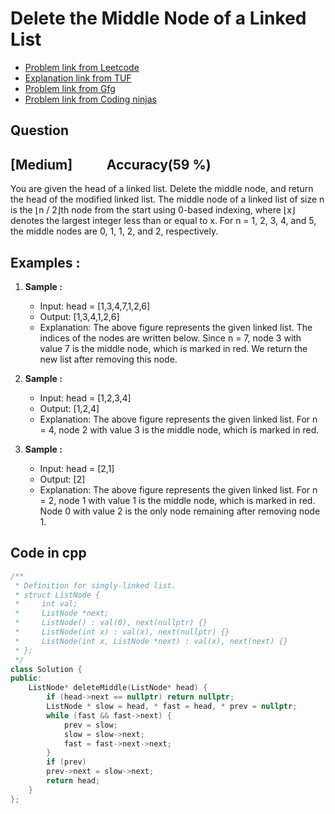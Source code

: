 # Delete the Middle Node of a Linked List
- [Problem link from Leetcode](https://leetcode.com/problems/delete-the-middle-node-of-a-linked-list/)
- [Explanation link from TUF](https://takeuforward.org/linked-list/delete-the-middle-node-of-the-linked-list)
- [Problem link from Gfg](https://www.geeksforgeeks.org/problems/delete-middle-of-linked-list/1?itm_source=geeksforgeeks&itm_medium=article&itm_campaign=practice_card)
- [Problem link from Coding ninjas](https://www.naukri.com/code360/problems/delete-middle-node_763267)
## Question
## [Medium] &nbsp;&nbsp;&nbsp;&nbsp;&nbsp;&nbsp;&nbsp;&nbsp;&nbsp; Accuracy(59 %)
You are given the head of a linked list. Delete the middle node, and return the head of the modified linked list.
The middle node of a linked list of size n is the ⌊n / 2⌋th node from the start using 0-based indexing, where ⌊x⌋ denotes the largest integer less than or equal to x.
For n = 1, 2, 3, 4, and 5, the middle nodes are 0, 1, 1, 2, and 2, respectively.
## Examples :
1. **Sample :**<br>
    - Input: head = [1,3,4,7,1,2,6]
    - Output: [1,3,4,1,2,6]
    - Explanation: The above figure represents the given linked list. The indices of the nodes are written below.
                  Since n = 7, node 3 with value 7 is the middle node, which is marked in red.
                  We return the new list after removing this node. 

2. **Sample :**<br>
    - Input: head = [1,2,3,4]
    - Output: [1,2,4]
    - Explanation: The above figure represents the given linked list. For n = 4, node 2 with value 3 is the middle node, which is marked in red.

3. **Sample :**<br>
    - Input: head = [2,1]
    - Output: [2]
    - Explanation: The above figure represents the given linked list. For n = 2, node 1 with value 1 is the middle node, which is marked in red.
                    Node 0 with value 2 is the only node remaining after removing node 1.
## Code in cpp
```cpp
/**
 * Definition for singly-linked list.
 * struct ListNode {
 *     int val;
 *     ListNode *next;
 *     ListNode() : val(0), next(nullptr) {}
 *     ListNode(int x) : val(x), next(nullptr) {}
 *     ListNode(int x, ListNode *next) : val(x), next(next) {}
 * };
 */
class Solution {
public:
    ListNode* deleteMiddle(ListNode* head) {
        if (head->next == nullptr) return nullptr;
        ListNode * slow = head, * fast = head, * prev = nullptr;
        while (fast && fast->next) {
            prev = slow;
            slow = slow->next;
            fast = fast->next->next;
        }
        if (prev)
        prev->next = slow->next;
        return head;
    }
};
```

